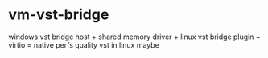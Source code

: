 # vm-vst-bridge

windows vst bridge host + shared memory driver + linux vst bridge plugin + virtio
= native perfs quality vst in linux maybe
